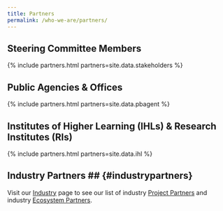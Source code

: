 ```yaml
---
title: Partners
permalink: /who-we-are/partners/
---
```

## Steering Committee Members  

{% include partners.html partners=site.data.stakeholders %}
  
## Public Agencies & Offices  

{% include partners.html partners=site.data.pbagent %}
  
## Institutes of Higher Learning (IHLs) & Research Institutes (RIs)

{% include partners.html partners=site.data.ihl %}
  
## Industry Partners  ## {#industrypartners}

Visit our [Industry](/industry/) page to see our list of industry [Project Partners](/industry/projparts/) and industry [Ecosystem Partners](/industry/ecoparts/).